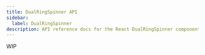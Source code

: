 ```yaml
---
title: DualRingSpinner API
sidebar:
  label: DualRingSpinner
description: API reference docs for the React DualRingSpinner component
---
```


<!-- TODO: Get api from @hrc/spinner -->

WIP
